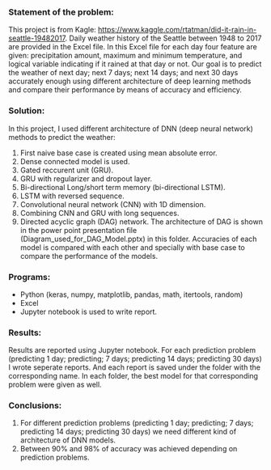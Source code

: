 ### Statement of the problem:
This project is from Kagle: https://www.kaggle.com/rtatman/did-it-rain-in-seattle-19482017. Daily weather history of the Seattle between 1948 to 2017 are provided in the Excel file. In this Excel file for each day four feature are given: precipitation amount, maximum and minimum temperature, and logical variable indicating if it rained at that day or not. Our goal is to predict the weather of next day; next 7 days; next 14 days; and next 30 days accurately enough using different architecture of deep learning methods and compare their performance by means of accuracy and efficiency.

### Solution:
In this project, I used different architecture of DNN (deep neural network) methods to predict the weather:
1. First naive base case is created using mean absolute error.
2. Dense connected model is used.
3. Gated reccurent unit (GRU).
4. GRU with regularizer and dropout layer.
5. Bi-directional Long/short term memory (bi-directional LSTM).
6. LSTM with reversed sequence.
7. Convolutional neural network (CNN) with 1D dimension.
8. Combining CNN and GRU with long sequences.
9. Directed acyclic graph (DAG) network. The architecture of DAG is shown in the power point presentation file (Diagram_used_for_DAG_Model.pptx) in this folder.
Accuracies of each model is compared with each other and specially with base case to compare the performance of the models.

### Programs:
- Python (keras, numpy, matplotlib, pandas, math, itertools, random)
- Excel
- Jupyter notebook is used to write report.

### Results:
Results are reported using Jupyter notebook. For each prediction problem (predicting 1 day; predicting; 7 days; predicting 14 days; predicting 30 days) I wrote seperate reports. And each report is saved under the folder with the corresponding name. In each folder, the best model for that corresponding problem were given as well.

### Conclusions:
1. For different prediction problems (predicting 1 day; predicting; 7 days; predicting 14 days; predicting 30 days) we need different kind of architecture of DNN models.
2. Between 90% and 98% of accuracy was achieved depending on prediction problems.

